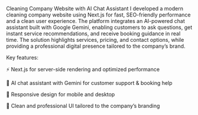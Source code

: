 Cleaning Company Website with AI Chat Assistant
I developed a modern cleaning company website using Next.js for fast, SEO-friendly performance and a clean user experience. The platform integrates an AI-powered chat assistant built with Google Gemini, enabling customers to ask questions, get instant service recommendations, and receive booking guidance in real time. The solution highlights services, pricing, and contact options, while providing a professional digital presence tailored to the company’s brand.

Key features:

⚡ Next.js for server-side rendering and optimized performance

🤖 AI chat assistant with Gemini for customer support & booking help

📱 Responsive design for mobile and desktop

🎨 Clean and professional UI tailored to the company’s branding
